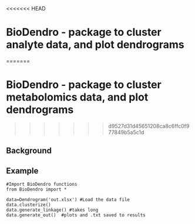 <<<<<<< HEAD
# BioDendro - package to cluster analyte data, and plot dendrograms
=======
# BioDendro - package to cluster metabolomics data, and plot dendrograms
>>>>>>> d9527d31d45651208ca8c6ffc0f977849b5a5c1d

## Background

## Example

```
#Import BioDendro functions
from BioDendro import *

data=Dendrogram('out.xlsx') #Load the data file
data.clusterize() 
data.generate_linkage() #takes long
data.generate_out()  #plots and .txt saved to results

```


